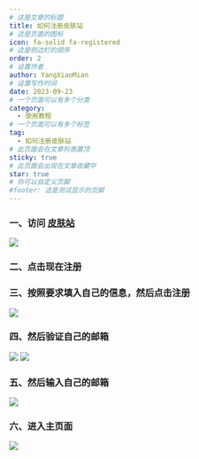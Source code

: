```yaml
---
# 这是文章的标题
title: 如何注册皮肤站
# 这是页面的图标
icon: fa-solid fa-registered
# 这是侧边栏的顺序
order: 2
# 设置作者
author: YangXiaoMian
# 设置写作时间
date: 2023-09-23
# 一个页面可以有多个分类
category:
  - 使用教程
# 一个页面可以有多个标签
tag:
  - 如何注册皮肤站
# 此页面会在文章列表置顶
sticky: true
# 此页面会出现在文章收藏中
star: true
# 你可以自定义页脚
#footer: 这是测试显示的页脚
---
```


### 一、访问 [皮肤站](tcbmc.miaomc.com)
![](https://m1.miaomc.cn/uploads/20230923_650e9c45e10f6.png)

### 二、点击现在注册

### 三、按照要求填入自己的信息，然后点击注册
![](https://m1.miaomc.cn/uploads/20230923_650e9d1dce88f.png)

### 四、然后验证自己的邮箱
![](https://m1.miaomc.cn/uploads/20230923_650eb08b82f5e.png)
![](https://m1.miaomc.cn/uploads/20230923_650eb0b8b6845.png)

### 五、然后输入自己的邮箱
![](https://m1.miaomc.cn/uploads/20230923_650eb1238d27d.png)

### 六、进入主页面
![](https://m1.miaomc.cn/uploads/20230923_650eb1b16d1a0.png)